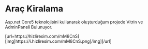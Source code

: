 <h1>Araç Kiralama</h1>
<p>Asp.net Core5 teknolojisini kullanarak oluşturduğum projede Vitrin ve AdminPaneli Bulunuyor. </p>
[url=https://hizliresim.com/mM8CnS][img]https://i.hizliresim.com/mM8CnS.png[/img][/url]
